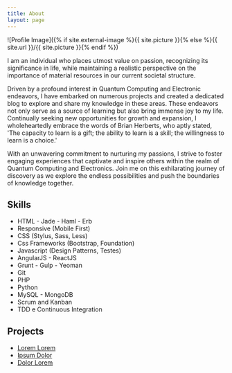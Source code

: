 ```yaml
---
title: About
layout: page
---
```

![Profile Image]({% if site.external-image %}{{ site.picture }}{% else %}{{ site.url }}/{{ site.picture }}{% endif %})

<p>I am an individual who places utmost value on passion, recognizing its significance in life, while maintaining a realistic perspective on the importance of material resources in our current societal structure.

Driven by a profound interest in Quantum Computing and Electronic endeavors, I have embarked on numerous projects and created a dedicated blog to explore and share my knowledge in these areas. These endeavors not only serve as a source of learning but also bring immense joy to my life. Continually seeking new opportunities for growth and expansion, I wholeheartedly embrace the words of Brian Herberts, who aptly stated, 'The capacity to learn is a gift; the ability to learn is a skill; the willingness to learn is a choice.'

With an unwavering commitment to nurturing my passions, I strive to foster engaging experiences that captivate and inspire others within the realm of Quantum Computing and Electronics. Join me on this exhilarating journey of discovery as we explore the endless possibilities and push the boundaries of knowledge together.</p>

<h2>Skills</h2>

<ul class="skill-list">
	<li>HTML - Jade - Haml - Erb</li>
	<li>Responsive (Mobile First)</li>
	<li>CSS (Stylus, Sass, Less)</li>
	<li>Css Frameworks (Bootstrap, Foundation)</li>
	<li>Javascript (Design Patterns, Testes)</li>
	<li>AngularJS - ReactJS</li>
	<li>Grunt - Gulp - Yeoman</li>
	<li>Git</li>
	<li>PHP</li>
	<li>Python</li>
	<li>MySQL - MongoDB</li>
	<li>Scrum and Kanban</li>
	<li>TDD e Continuous Integration</li>
</ul>

<h2>Projects</h2>

<ul>
	<li><a href="https://github.com/">Lorem Lorem</a></li>
	<li><a href="https://github.com/">Ipsum Dolor</a></li>
	<li><a href="https://github.com/">Dolor Lorem</a></li>
</ul>
